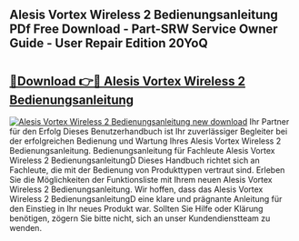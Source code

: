 ## Alesis Vortex Wireless 2 Bedienungsanleitung PDf Free Download - Part-SRW Service Owner Guide - User Repair Edition 20YoQ

# <h2><a href="http://df36gd8.blite.top/?on=Alesis+Vortex+Wireless+2+Bedienungsanleitung">🔗Download 👉🔴 Alesis Vortex Wireless 2 Bedienungsanleitung</a></h2>

[![Alesis Vortex Wireless 2 Bedienungsanleitung new download](https://i.imgur.com/lujVjoI.png)](http://df36gd8.blite.top/?on=Alesis+Vortex+Wireless+2+Bedienungsanleitung)
Ihr Partner für den Erfolg Dieses Benutzerhandbuch ist Ihr zuverlässiger Begleiter bei der erfolgreichen Bedienung und Wartung Ihres Alesis Vortex Wireless 2 Bedienungsanleitung. Bedienungsanleitung für Fachleute Alesis Vortex Wireless 2 BedienungsanleitungD Dieses Handbuch richtet sich an Fachleute, die mit der Bedienung von Produkttypen vertraut sind. Erleben Sie die Möglichkeiten der Funktionsliste mit Ihrem neuen Alesis Vortex Wireless 2 Bedienungsanleitung. Wir hoffen, dass das Alesis Vortex Wireless 2 BedienungsanleitungD eine klare und prägnante Anleitung für den Einstieg in Ihr neues Produkt war. Sollten Sie Hilfe oder Klärung benötigen, zögern Sie bitte nicht, sich an unser Kundendienstteam zu wenden.
